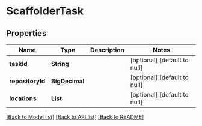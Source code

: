 # ScaffolderTask

## Properties

| Name             | Type           | Description | Notes                        |
| ---------------- | -------------- | ----------- | ---------------------------- |
| **taskId**       | **String**     |             | [optional] [default to null] |
| **repositoryId** | **BigDecimal** |             | [optional] [default to null] |
| **locations**    | **List**       |             | [optional] [default to null] |

[[Back to Model list]](../README.md#documentation-for-models) [[Back to API list]](../README.md#documentation-for-api-endpoints) [[Back to README]](../README.md)
